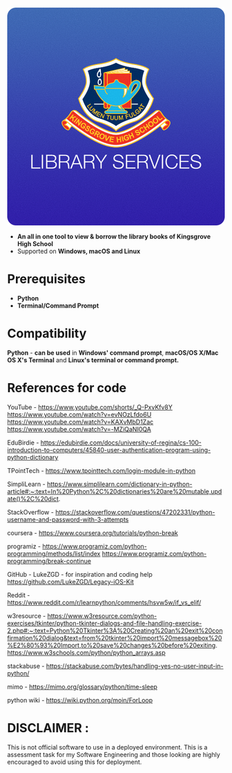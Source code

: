 ![KHS Library Services](khslibraryservices_icon.png)

- **An all in one tool to view & borrow the library books of Kingsgrove High School**
- Supported on **Windows, macOS and Linux**

# Prerequisites
- **Python**
- **Terminal/Command Prompt**

# Compatibility
**Python** - **can be used** in **Windows' command prompt**, **macOS/OS X/Mac OS X's Terminal** and **Linux's terminal or command prompt.**

# References for code
YouTube -
https://www.youtube.com/shorts/_Q-PxvKfv8Y
https://www.youtube.com/watch?v=evNOzLfdo6U
https://www.youtube.com/watch?v=KAXvMbD1Zac
https://www.youtube.com/watch?v=-MZiQaNI0QA

EduBirdie -
https://edubirdie.com/docs/university-of-regina/cs-100-introduction-to-computers/45840-user-authentication-program-using-python-dictionary

TPointTech -
https://www.tpointtech.com/login-module-in-python

SimpliLearn -
https://www.simplilearn.com/dictionary-in-python-article#:~:text=In%20Python%2C%20dictionaries%20are%20mutable,update()%2C%20dict.

StackOverflow -
https://stackoverflow.com/questions/47202331/python-username-and-password-with-3-attempts

coursera -
https://www.coursera.org/tutorials/python-break

programiz -
https://www.programiz.com/python-programming/methods/list/index
https://www.programiz.com/python-programming/break-continue

GitHub - LukeZGD - for inspiration and coding help
https://github.com/LukeZGD/Legacy-iOS-Kit

Reddit -
https://www.reddit.com/r/learnpython/comments/hsvw5w/if_vs_elif/

w3resource -
https://www.w3resource.com/python-exercises/tkinter/python-tkinter-dialogs-and-file-handling-exercise-2.php#:~:text=Python%20Tkinter%3A%20Creating%20an%20exit%20confirmation%20dialog&text=from%20tkinter%20import%20messagebox%20%E2%80%93%20Import,to%20save%20changes%20before%20exiting.
https://www.w3schools.com/python/python_arrays.asp

stackabuse -
https://stackabuse.com/bytes/handling-yes-no-user-input-in-python/

mimo -
https://mimo.org/glossary/python/time-sleep

python wiki -
https://wiki.python.org/moin/ForLoop

# DISCLAIMER :
This is not official software to use in a deployed environment. This is a assessment task for my Software Engineering and those looking are highly encouraged to avoid using this for deployment.
